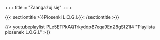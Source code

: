 +++
title = "Zaangażuj się"
+++

[//]: # ({{< sectiontitle >}}Okrągły stół{{< /sectiontitle>}})

[//]: # ()
[//]: # ({{< youtube fv689YaplMo >}})

{{< sectiontitle >}}Piosenki L.O.G.I.{{< /sectiontitle >}}

{{< youtubeplaylist PLe5ETPkAQTrkyddpB7eqa9En28gSf21f4 "Playlista piosenek L.O.G.I." >}}

